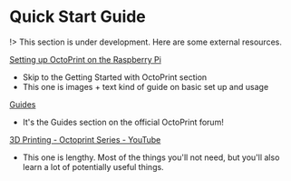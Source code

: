# Quick Start Guide

!> This section is under development. Here are some external resources.

[Setting up OctoPrint on the Raspberry Pi](https://pimylifeup.com/raspberry-pi-octoprint/)

- Skip to the Getting Started with OctoPrint section
- This one is images + text kind of guide on basic set up and usage

[Guides](https://community.octoprint.org/c/support/guides)

- It's the Guides section on the official OctoPrint forum!

[3D Printing - Octoprint Series - YouTube](https://www.youtube.com/playlist?list=PLGc0ilxmLZs8UwoQMdpOkYF4gZMMu_Qro)

- This one is lengthy. Most of the things you'll not need, but you'll also learn a lot of potentially useful things.